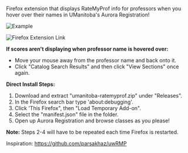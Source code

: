 Firefox extension that displays RateMyProf info for professors when you hover over their names in UManitoba's Aurora Registration!

![Example](https://github.com/user-attachments/assets/e0b219c7-bb1d-4468-b33f-5c305954b661)

![Firefox Extension Link](https://addons.mozilla.org/en-US/firefox/addon/umanitoba-ratemyprof-finder/)

**If scores aren't displaying when professor name is hovered over:**
- Move your mouse away from the professor name and back onto it.
- Click "Catalog Search Results" and then click "View Sections" once again.

**Direct Install Steps:**
1. Download and extract "umanitoba-ratemyprof.zip" under "Releases".
2. In the Firefox search bar type 'about:debugging'.
3. Click 'This Firefox", then "Load Temporary Add-on".
4. Select the "manifest.json" file in the folder.
5. Open up Aurora Registration and browse classes as you please! 

**Note:** Steps 2-4 will have to be repeated each time Firefox is restarted.

Inspiration: https://github.com/parsakhaz/uwRMP
